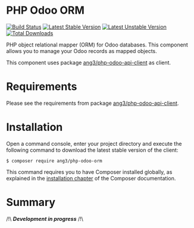 PHP Odoo ORM
============

[![Build Status](https://travis-ci.org/Ang3/php-odoo-orm.svg?branch=master)](https://travis-ci.org/Ang3/php-odoo-orm) [![Latest Stable Version](https://poser.pugx.org/ang3/php-odoo-orm/v/stable)](https://packagist.org/packages/ang3/php-odoo-orm) [![Latest Unstable Version](https://poser.pugx.org/ang3/php-odoo-orm/v/unstable)](https://packagist.org/packages/ang3/php-odoo-orm) [![Total Downloads](https://poser.pugx.org/ang3/php-odoo-orm/downloads)](https://packagist.org/packages/ang3/php-odoo-orm)

PHP object relational mapper (ORM) for Odoo databases. 
This component allows you to manage your Odoo records as mapped objects.

This component uses package 
[ang3/php-odoo-api-client](https://github.com/Ang3/php-odoo-api-client) as client.

Requirements
============

Please see the requirements from package [ang3/php-odoo-api-client](https://github.com/Ang3/php-odoo-api-client).

Installation
============

Open a command console, enter your project directory and execute the
following command to download the latest stable version of the client:

```console
$ composer require ang3/php-odoo-orm
```

This command requires you to have Composer installed globally, as explained
in the [installation chapter](https://getcomposer.org/doc/00-intro.md)
of the Composer documentation.

Summary
=======

/!\ ***Development in progress*** /!\